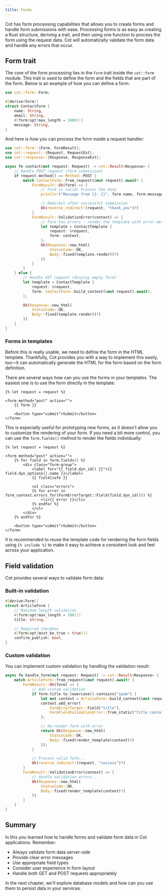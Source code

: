 ```yaml
---
title: Forms
---
```


Cot has form processing capabilities that allows you to create forms and handle form submissions with ease. Processing forms is as easy as creating a Rust structure, deriving a trait, and then using one function to process the form using the request data. Cot will automatically validate the form data and handle any errors that occur.

## Form trait

The core of the form processing lies in the `Form` trait inside the `cot::form` module. This trait is used to define the form and the fields that are part of the form. Below is an example of how you can define a form:

```rust
use cot::form::Form;

#[derive(Form)]
struct ContactForm {
    name: String,
    email: String,
    #[form(opt(max_length = 1000))]
    message: String,
}
```

And here is how you can process the form inside a request handler:

```rust
use cot::form::{Form, FormResult};
use cot::request::{Request, RequestExt};
use cot::response::{Response, ResponseExt};

async fn contact(mut request: Request) -> cot::Result<Response> {
    // Handle POST request (form submission)
    if request.method() == Method::POST {
        match ContactForm::from_request(&mut request).await? {
            FormResult::Ok(form) => {
                // Form is valid! Process the data
                println!("Message from {}: {}", form.name, form.message);

                // Redirect after successful submission
                Ok(reverse_redirect!(request, "thank_you")?)
            }
            FormResult::ValidationError(context) => {
                // Form has errors - render the template with error messages
                let template = ContactTemplate {
                    request: &request,
                    form: context,
                };
                Ok(Response::new_html(
                    StatusCode::OK,
                    Body::fixed(template.render()?)
                ))
            }
        }
    } else {
        // Handle GET request (display empty form)
        let template = ContactTemplate {
            request: &request,
            form: ContactForm::build_context(&mut request).await?,
        };

        Ok(Response::new_html(
            StatusCode::OK,
            Body::fixed(template.render()?)
        ))
    }
}
```

### Forms in templates

Before this is really usable, we need to define the form in the HTML template. Thankfully, Cot provides you with a way to implement this easily, too—it can automatically generate the HTML for the form based on the form definition.

There are several ways how can you use the forms in your templates. The easiest one is to use the form directly in the template:

```html.j2
{% let request = request %}

<form method="post" action="">
    {{ form }}

    <button type="submit">Submit</button>
</form>
```

This is especially useful for prototyping new forms, as it doesn't allow you to customize the rendering of your form. If you need a bit more control, you can use the `form.fields()` method to render the fields individually:

```html.j2
{% let request = request %}

<form method="post" action="">
    {% for field in form.fields() %}
        <div class="form-group">
            <label for="{{ field.dyn_id() }}">{{ field.dyn_options().name }}</label>
            {{ field|safe }}

            <ul class="errors">
            {% for error in form_context.errors_for(FormErrorTarget::Field(field.dyn_id())) %}
                <li>{{ error }}</li>
            {% endfor %}
            </ul>
        </div>
    {% endfor %}

    <button type="submit">Submit</button>
</form>
```

It is recommended to reuse the template code for rendering the form fields using `{% include %}` to make it easy to achieve a consistent look and feel across your application.

## Field validation

Cot provides several ways to validate form data:

### Built-in validation

```rust
#[derive(Form)]
struct ArticleForm {
    // Maximum length validation
    #[form(opt(max_length = 100))]
    title: String,

    // Required checkbox
    #[form(opt(must_be_true = true))]
    confirm_publish: bool,
}
```

### Custom validation

You can implement custom validation by handling the validation result:

```rust
async fn handle_form(mut request: Request) -> cot::Result<Response> {
    match ArticleForm::from_request(&mut request).await? {
        FormResult::Ok(form) => {
            // Add custom validation
            if form.title.to_lowercase().contains("spam") {
                let mut context = ArticleForm::build_context(&mut request).await?;
                context.add_error(
                    FormErrorTarget::Field("title"),
                    FormFieldValidationError::from_static("Title contains spam")
                );

                // Re-render form with error
                return Ok(Response::new_html(
                    StatusCode::OK,
                    Body::fixed(render_template(context)?)
                ));
            }

            // Process valid form...
            Ok(reverse_redirect!(request, "success")?)
        }
        FormResult::ValidationError(context) => {
            // Handle validation errors...
            Ok(Response::new_html(
                StatusCode::OK,
                Body::fixed(render_template(context)?)
            ))
        }
    }
}
```

## Summary

In this you learned how to handle forms and validate form data in Cot applications. Remember:

* Always validate form data server-side
* Provide clear error messages
* Use appropriate field types
* Consider user experience in form layout
* Handle both GET and POST requests appropriately

In the next chapter, we'll explore database models and how can you use them to persist data in your services.
